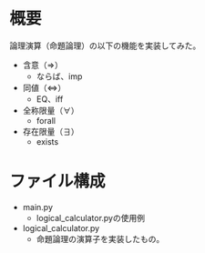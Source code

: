 # 概要

論理演算（命題論理）の以下の機能を実装してみた。

* 含意（⇒）
    * ならば、imp
* 同値（⇔）
    * EQ、iff
* 全称限量（∀）
    * forall
* 存在限量（∃）
    * exists


# ファイル構成

* main.py
    * logical_calculator.pyの使用例
* logical_calculator.py
    * 命題論理の演算子を実装したもの。
